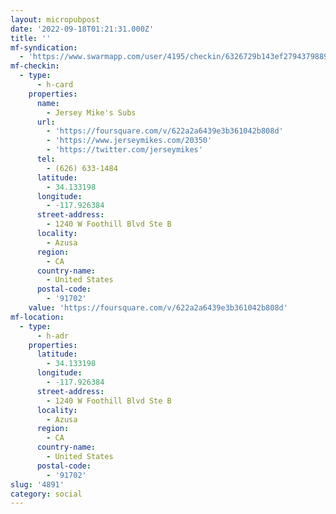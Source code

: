 ```yaml
---
layout: micropubpost
date: '2022-09-18T01:21:31.000Z'
title: ''
mf-syndication:
  - 'https://www.swarmapp.com/user/4195/checkin/6326729b143ef27943798898'
mf-checkin:
  - type:
      - h-card
    properties:
      name:
        - Jersey Mike's Subs
      url:
        - 'https://foursquare.com/v/622a2a6439e3b361042b808d'
        - 'https://www.jerseymikes.com/20350'
        - 'https://twitter.com/jerseymikes'
      tel:
        - (626) 633-1484
      latitude:
        - 34.133198
      longitude:
        - -117.926384
      street-address:
        - 1240 W Foothill Blvd Ste B
      locality:
        - Azusa
      region:
        - CA
      country-name:
        - United States
      postal-code:
        - '91702'
    value: 'https://foursquare.com/v/622a2a6439e3b361042b808d'
mf-location:
  - type:
      - h-adr
    properties:
      latitude:
        - 34.133198
      longitude:
        - -117.926384
      street-address:
        - 1240 W Foothill Blvd Ste B
      locality:
        - Azusa
      region:
        - CA
      country-name:
        - United States
      postal-code:
        - '91702'
slug: '4891'
category: social
---
```

